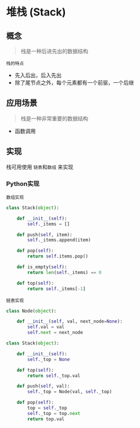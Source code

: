 # 堆栈 (Stack)

## 概念

> 栈是一种后进先出的数据结构

`栈的特点`

- 先入后出，后入先出
- 除了尾节点之外，每个元素都有一个前驱，一个后继

## 应用场景

> 栈是一种非常重要的数据结构

- 函数调用


## 实现

栈可用使用 `链表`和`数组` 来实现

### Python实现

`数组实现`

```python
class Stack(object):

    def __init__(self):
        self._items = []

    def push(self, item):
        self._items.append(item)

    def pop(self):
        return self.items.pop()

    def is_empty(self):
        return len(self._items) == 0

    def top(self):
        return self._items[-1]
```

`链表实现`

```python
class Node(object):

    def __init__(self, val, next_node=None):
        self.val = val
        self.next = next_node

class Stack(object):

    def __init__(self):
        self._top = None

    def top(self):
        return self._top.val

    def push(self, val):
        self._top = Node(val, self._top)

    def pop(self):
        top = self._top
        self._top = top.next
        return top.val
```
